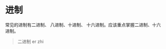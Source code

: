 # 进制
常见的进制有二进制、 八进制、十进制、 十六进制。应该重点掌握二进制、十六进制。
> 二进制 er zhi
<!--stackedit_data:
eyJoaXN0b3J5IjpbMTc3Mzk5MjMwMCwtNjc5MTE1OTYxLC02Nz
kxMTU5NjEsMTc2ODM0NzAxLC0xODY1NDM5MDUyLDM0ODAxOTE3
MCwzNDgwMTkxNzAsMzQ4MDE5MTcwLDMzMjYzNTI4MiwzNDgwMT
kxNzBdfQ==
-->